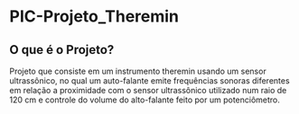 # PIC-Projeto_Theremin
## O que é o Projeto?
Projeto que consiste em um instrumento theremin usando um sensor
ultrassônico, no qual um auto-falante emite frequências sonoras
diferentes em relação a proximidade com o sensor ultrassônico utilizado
num raio de 120 cm e controle do volume do alto-falante feito por um
potenciômetro.
